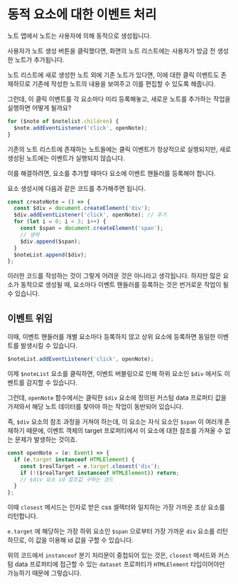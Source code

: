 # 동적 요소에 대한 이벤트 처리

노트 앱에서 노트는 사용자에 의해 동적으로 생성됩니다.

사용자가 노트 생성 버튼을 클릭했다면, 화면의 노트 리스트에는 사용자가 방금 전 생성한 노트가 추가됩니다.

노트 리스트에 새로 생성한 노트 외에 기존 노트가 있다면, 이에 대한 클릭 이벤트도 존재하므로 기존에 작성한 노트의 내용을 보여주고 이를 편집할 수 있도록 해줍니다.

그런데, 이 클릭 이벤트를 각 요소마다 미리 등록해놓고, 새로운 노트를 추가하는 작업을 실행하면 어떻게 될까요?

```typescript
for ($note of $notelist.children) {
  $note.addEventListener('click', openNote);
}
```

기존의 노트 리스트에 존재하는 노트들에는 클릭 이벤트가 정상적으로 실행되지만, 새로 생성된 노트에는 이벤트가 실행되지 않습니다.

이를 해결하려면, 요소를 추가할 때마다 요소에 이벤트 핸들러를 등록해야 합니다.

요소 생성시에 다음과 같은 코드를 추가해주면 됩니다.

```typescript
const createNote = () => {
  const $div = document.createElement('div');
  $div.addEventListener('click', openNote); // 추가
  for (let i = 0; i < 3; i++) {
    const $span = document.createElement('span');
    // 생략
    $div.append($span);
  }
  $noteList.append($div);
};
```

이러한 코드를 작성하는 것이 그렇게 어려운 것은 아니라고 생각됩니다. 하지만 많은 요소가 동적으로 생성될 때, 요소마다 이벤트 핸들러를 등록하는 것은 번거로운 작업이 될 수 있습니다.

## 이벤트 위임

이때, 이벤트 핸들러를 개별 요소마다 등록하지 않고 상위 요소에 등록하면 동일한 이벤트를 발생시킬 수 있습니다.

```typescript
$noteList.addEventListener('click', openNote);
```

이제 `$noteList` 요소를 클릭하면, 이벤트 버블링으로 인해 하위 요소인 `$div` 에서도 이벤트를 감지할 수 있습니다.

그런데, `openNote` 함수에서는 클릭한 `$div` 요소에 정의된 커스텀 data 프로퍼티 값을 가져와서 해당 노트 데이터를 찾아야 하는 작업이 동반되어 있습니다.

즉, `$div` 요소의 참조 과정을 거쳐야 하는데, 이 요소는 자식 요소인 `$span` 이 여러개 존재하기 때문에, 이벤트 객체의 target 프로퍼티에서 이 요소에 대한 참조를 가져올 수 없는 문제가 발생하는 것이죠.

```typescript
const openNote = (e: Event) => {
  if (e.target instanceof HTMLElement) {
    const $realTarget = e.target.closest('div');
    if (!($realTarget instanceof HTMLElement)) return;
    // $div 요소 id 참조값 구하는 코드
  }
};
```

이때 `closest` 메서드는 인자로 받은 css 셀렉터와 일치하는 가장 가까운 조상 요소를 리턴합니다.

`e.target` 에 해당하는 가장 하위 요소인 `$span` 으로부터 가장 가까운 `div` 요소를 리턴하므로, 이 값을 이용해 id 값을 구할 수 있습니다.

위의 코드에서 `instanceof` 분기 처리문이 중첩되어 있는 것은, `closest` 메서드와 커스텀 data 프로퍼티에 접근할 수 있는 `dataset` 프로퍼티가 `HTMLElement` 타입이어야만 가능하기 때문에 그렇습니다.

